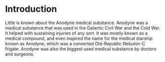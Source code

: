 # Introduction

Little is known about the Anodyne medical substance.
Anodyne was a medical substance that was used in the Galactic Civil War and the Cold War.
It helped with sustaining injuries of any sort.
It was mostly known as a medical compound, and even inspired the name for the medical starship known as Anodyne, which was a converted Old-Republic Nebulon-C frigate.
Anodyne was also the biggest used medical substance by doctors and surgeons.
